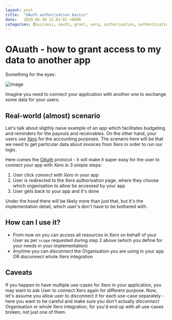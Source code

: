 ```yaml
---
layout: post
title:  "OAuth authorisation basics"
date:   2020-06-30 12:01:01 +0800
categories: [business, oauth, grant, xero, authorisation, authentication]
---
```

# OAuath - how to grant access to my data to another app

Something for the eyes:

![image](https://user-images.githubusercontent.com/6928818/86093470-96e1a680-bae1-11ea-8ada-88b9238ba489.png)

Imagine you need to connect your application with another one to exchange some data for your users. 

## Real-world (almost) scenario

Let's talk about sligthly naive example of an app which facilitates budgeting and reminders for the payouts and receivables.
On the other hand, your users use [Xero](https://www.xero.com) for the accounting purposes.
The scenario here will be that we need to get particular data about invoices from Xero in order to run our logic.

Here comes the [OAuth](https://oauth.net/2/) protocol - it will make it super easy for the user to connect your app with Xero in 3 simple steps:

1. User click _connect with Xero_ in your app
2. User is redirected to the Xero authorisation page, where they choose which organisation to allow be accessed by your app
3. User gets back to your app and it's done

Under the hood there will be likely more than just that, but it's the implementation detail, which user's don't have to be bothered with.

## How can I use it?

- From now on you can access all resources in Xero on behalf of your User as per `scope` requested during step 2 above (which you define for your needs in your implementation)
- Anytime you can _disconnect_ the Organisation you are using in your app OR disconnect whole Xero integration

## Caveats

If you happen to have multiple use-cases for Xero in your application, you may want to ask User to connect Xero again for different purpose.
Now, let's assume you allow user to disconnect it for each use-case separately - here you want to be careful and make sure you don't actually _disconnect_ Organisation or whole Xero integration, for you'd end up with all use-cases broken, not just one of them.
